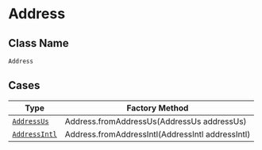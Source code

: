 
# Address

## Class Name

`Address`

## Cases

| Type | Factory Method |
|  --- | --- |
| [`AddressUs`](../../../doc/models/address-us.md) | Address.fromAddressUs(AddressUs addressUs) |
| [`AddressIntl`](../../../doc/models/address-intl.md) | Address.fromAddressIntl(AddressIntl addressIntl) |

